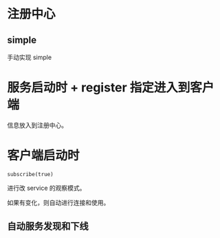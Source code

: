# 注册中心

## simple 

手动实现 simple

# 服务启动时 + register 指定进入到客户端

信息放入到注册中心。

# 客户端启动时

```
subscribe(true)
```

进行改 service 的观察模式。

如果有变化，则自动进行连接和使用。

## 自动服务发现和下线

